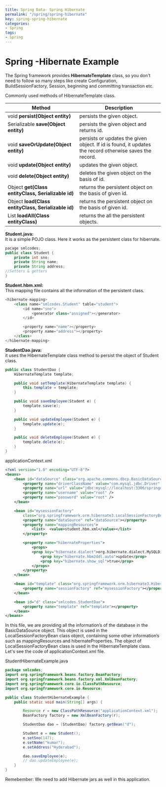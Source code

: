 ```yaml
---
title: Spring Data- Spring Hibernate
permalink: "/spring/spring-hibernate"
key: spring-spring-hibernate
categories:
- Spring
tags:
- Spring
---
```


Spring  -Hibernate Example
==========================

The Spring framework provides **HibernateTemplate** class, so you don't need to
follow so many steps like create Configuration, BuildSessionFactory, Session,
beginning and committing transaction etc.

Commonly used methods of HibernateTemplate class.

| **Method**                                          | **Description**                                                                                         |
|-----------------------------------------------------|---------------------------------------------------------------------------------------------------------|
| void **persist(Object entity)**                     | persists the given object.                                                                              |
| Serializable **save(Object entity)**                | persists the given object and returns id.                                                               |
| void **saveOrUpdate(Object entity)**                | persists or updates the given object. If id is found, it updates the record otherwise saves the record. |
| void **update(Object entity)**                      | updates the given object.                                                                               |
| void **delete(Object entity)**                      | deletes the given object on the basis of id.                                                            |
| Object **get(Class entityClass, Serializable id)**  | returns the persistent object on the basis of given id.                                                 |
| Object **load(Class entityClass, Serializable id)** | returns the persistent object on the basis of given id.                                                 |
| List **loadAll(Class entityClass)**                 | returns the all the persistent objects.                                                                 |



**Student.java:**  
It is a simple POJO class. Here it works as the persistent
class for hibernate.

```java
pacage smlcodes;
public class Student {
	private int sno;
	private String name;
	private String address;
//Setters & getters
}
```

**Student.hbm.xml:**  
This mapping file contains all the information of the persistent class.
```java
<hibernate-mapping>
	<class name="smlcodes.Student" table="student">
		<id name="sno">
			<generator class="assigned"></generator>
		</id>

		<property name="name"></property>
		<property name="address"></property>
	</class>
</hibernate-mapping>
```

**StudentDao.java:**  
it uses the HibernateTemplate class method to persist the object of Student class.
```java
public class StudentDao {
	HibernateTemplate template;

	public void setTemplate(HibernateTemplate template) {
		this.template = template;
	}

	public void saveEmployee(Student e) {
		template.save(e);
	}

	public void updateEmployee(Student e) {
		template.update(e);
	}

	public void deleteEmployee(Student e) {
		template.delete(e);
	}
}
```



applicationContext.xml
```xml
<?xml version="1.0" encoding="UTF-8"?>
<beans>
	<bean id="dataSource" class="org.apache.commons.dbcp.BasicDataSource">
		<property name="driverClassName" value="com.mysql.jdbc.Driver" />
		<property name="url" value="jdbc:mysql://localhost:3306/springdb" />
		<property name="username" value="root" />
		<property name="password" value="root" />
	</bean>

	<bean id="mysessionFactory"
		class="org.springframework.orm.hibernate3.LocalSessionFactoryBean">
		<property name="dataSource" ref="dataSource"></property>
		<property name="mappingResources">
			<list>	<value>student.hbm.xml</value></list>
		</property>

		<property name="hibernateProperties">
			<props>
			<prop key="hibernate.dialect">org.hibernate.dialect.MySQLDialect</prop>
				<prop key="hibernate.hbm2ddl.auto">update</prop>
				<prop key="hibernate.show_sql">true</prop>
			</props>
		</property>
	</bean>

	<bean id="template" class="org.springframework.orm.hibernate3.HibernateTemplate">
		<property name="sessionFactory" ref="mysessionFactory"></property>
	</bean>

	<bean id="d" class="smlcodes.StudentDao">
		<property name="template" ref="template"></property>
	</bean>
</beans>
```
In this file, we are providing all the information’s of the database in the BasicDataSource object. This object is used in the LocalSessionFactoryBean class object, containing some other information’s such as mappingResources and hibernateProperties. The object of LocalSessionFactoryBean class is used in the HibernateTemplate class. Let's see the code of applicationContext.xml file.

StudentHibernateExample.java
```java
package smlcodes;
import org.springframework.beans.factory.BeanFactory;
import org.springframework.beans.factory.xml.XmlBeanFactory;
import org.springframework.core.io.ClassPathResource;
import org.springframework.core.io.Resource;

public class StudentHibernateExample {
	public static void main(String[] args) {

		Resource r = new ClassPathResource("applicationContext.xml");
		BeanFactory factory = new XmlBeanFactory(r);

		StudentDao dao = (StudentDao) factory.getBean("d");

		Student e = new Student();
		e.setSno(147);
		e.setName("kumar");
		e.setAddress("Hyderabad");

		dao.saveEmployee(e);
		// dao.updateEmployee(e);
	}
}
```

Remebember: We need to add Hibernate jars as well in this application.

